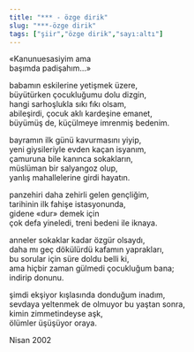 ```yaml
---
title: "*** - özge dirik"
slug: "***-özge dirik"
tags: ["şiir","özge dirik","sayı:altı"]
---
```


«Kanunuesasiyim ama  
başımda padişahım...»

babamın eskilerine yetişmek üzere,  
büyütürken çocukluğumu dolu dizgin,  
hangi sarhoşlukla sıkı fıkı olsam,  
abileşirdi, çocuk aklı kardeşine emanet,  
büyümüş de, küçülmeye imrenmiş bedenim.

bayramın ilk günü kavurmasını yiyip,  
yeni giysileriyle evden kaçan isyanım,  
çamuruna bile kanınca sokakların,  
müslüman bir salyangoz olup,  
yanlış mahallelerine girdi hayatın.

panzehiri daha zehirli gelen gençliğim,  
tarihinin ilk fahişe istasyonunda,  
gidene «dur» demek için  
çok defa yineledi, treni bedeni ile iknaya.

anneler sokaklar kadar özgür olsaydı,  
daha mı geç dökülürdü kafamın yaprakları,  
bu sorular için süre doldu belli ki,  
ama hiçbir zaman gülmedi çocukluğum bana;  
indirip donunu.

şimdi ekşiyor kışlasında donduğum inadım,  
sevdaya yeltenmek de olmuyor bu yaştan sonra,  
kimin zimmetindeyse aşk,  
ölümler üşüşüyor oraya.

Nisan 2002
